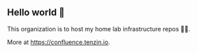 ## Hello world 👋
This organization is to host my home lab infrastructure repos 🏡🎐.

More at <https://confluence.tenzin.io>.
